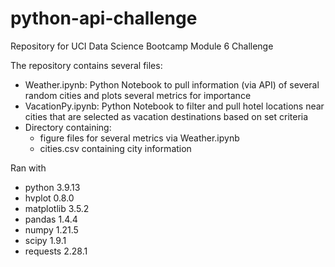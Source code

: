 # python-api-challenge
Repository for UCI Data Science Bootcamp Module 6 Challenge

The repository contains several files:
  - Weather.ipynb: Python Notebook to pull information (via API) of several random cities and plots several metrics for importance
  - VacationPy.ipynb: Python Notebook to filter and pull hotel locations near cities that are selected as vacation destinations based on set criteria
  - Directory containing:
      - figure files for several metrics via Weather.ipynb
      - cities.csv containing city information

Ran with 
- python 3.9.13
- hvplot 0.8.0
- matplotlib 3.5.2
- pandas 1.4.4
- numpy 1.21.5
- scipy 1.9.1
- requests 2.28.1


